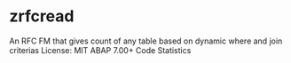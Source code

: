 # zrfcread
An RFC FM that gives count of any table based on dynamic where and join criterias
License: MIT ABAP 7.00+ Code Statistics
